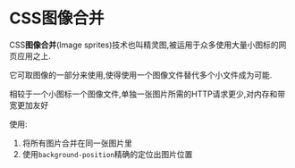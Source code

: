 # CSS图像合并

CSS**图像合并**(Image sprites)技术也叫精灵图,被运用于众多使用大量小图标的网页应用之上.

它可取图像的一部分来使用,使得使用一个图像文件替代多个小文件成为可能.

相较于一个小图标一个图像文件,单独一张图片所需的HTTP请求更少,对内存和带宽更加友好

使用:

1. 将所有图片合并在同一张图片里
2. 使用`background-position`精确的定位出图片位置
